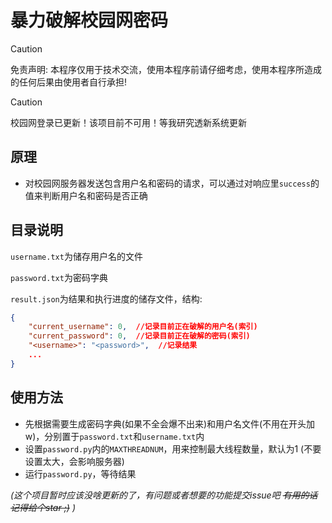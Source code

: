 # 暴力破解校园网密码

> [!CAUTION]
> 免责声明: 本程序仅用于技术交流，使用本程序前请仔细考虑，使用本程序所造成的任何后果由使用者自行承担!

> [!CAUTION]
> 校园网登录已更新！该项目前不可用！等我研究透新系统更新


## 原理
* 对校园网服务器发送包含用户名和密码的请求，可以通过对响应里`success`的值来判断用户名和密码是否正确

## 目录说明
`username.txt`为储存用户名的文件

`password.txt`为密码字典

`result.json`为结果和执行进度的储存文件，结构:
```json
{
    "current_username": 0,  //记录目前正在破解的用户名(索引)
    "current_password": 0,  //记录目前正在破解的密码(索引)
    "<username>": "<password>",  //记录结果
    ...
}
```

## 使用方法
* 先根据需要生成密码字典(如果不全会爆不出来)和用户名文件(不用在开头加w)，分别置于`password.txt`和`username.txt`内
* 设置`password.py`内的`MAXTHREADNUM`，用来控制最大线程数量，默认为1 (不要设置太大，会影响服务器)
* 运行`password.py`，等待结果

_(这个项目暂时应该没啥更新的了，有问题或者想要的功能提交issue吧 ~~有用的话记得给个star ;)~~ )_